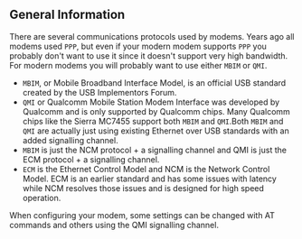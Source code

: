 ## General Information

There are several communications protocols used by modems. Years ago all modems used `PPP`, but even if your modern modem supports `PPP` you probably don't want to use it since it doesn't support very high bandwidth. For modern modems you will probably want to use either `MBIM` or `QMI`.

- `MBIM`, or Mobile Broadband Interface Model, is an official USB standard created by the USB Implementors Forum.
- `QMI` or Qualcomm Mobile Station Modem Interface was developed by Qualcomm and is only supported by Qualcomm chips. Many Qualcomm chips like the Sierra MC7455 support both `MBIM` and `QMI`.Both `MBIM` and `QMI` are actually just using existing Ethernet over USB standards with an added signalling channel.
- `MBIM` is just the NCM protocol + a signalling channel and QMI is just the ECM protocol + a signalling channel.
- `ECM` is the Ethernet Control Model and NCM is the Network Control Model. ECM is an earlier standard and has some issues with latency while NCM resolves those issues and is designed for high speed operation.

When configuring your modem, some settings can be changed with AT commands and others using the QMI signalling channel.


